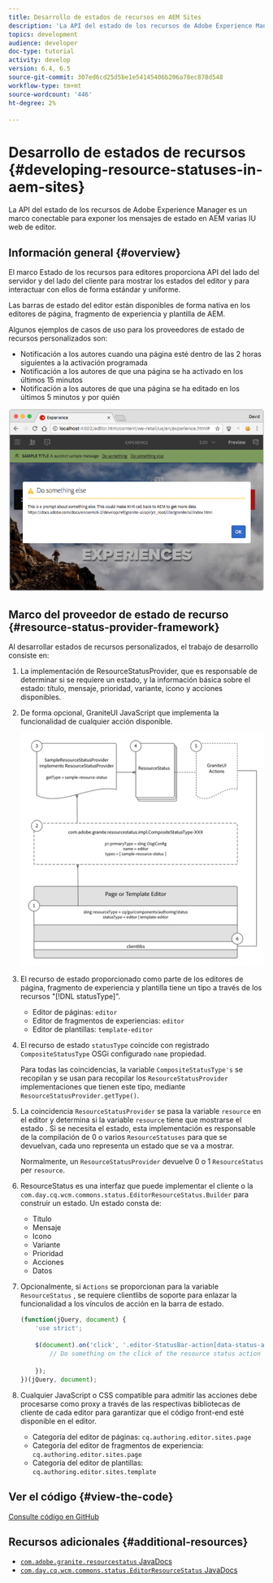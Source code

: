 ```yaml
---
title: Desarrollo de estados de recursos en AEM Sites
description: 'La API del estado de los recursos de Adobe Experience Manager es un marco conectable para exponer los mensajes de estado en AEM varias IU web de editor. '
topics: development
audience: developer
doc-type: tutorial
activity: develop
version: 6.4, 6.5
source-git-commit: 307ed6cd25d5be1e54145406b206a78ec878d548
workflow-type: tm+mt
source-wordcount: '446'
ht-degree: 2%

---
```



# Desarrollo de estados de recursos {#developing-resource-statuses-in-aem-sites}

La API del estado de los recursos de Adobe Experience Manager es un marco conectable para exponer los mensajes de estado en AEM varias IU web de editor.

## Información general {#overview}

El marco Estado de los recursos para editores proporciona API del lado del servidor y del lado del cliente para mostrar los estados del editor y para interactuar con ellos de forma estándar y uniforme.

Las barras de estado del editor están disponibles de forma nativa en los editores de página, fragmento de experiencia y plantilla de AEM.

Algunos ejemplos de casos de uso para los proveedores de estado de recursos personalizados son:

* Notificación a los autores cuando una página esté dentro de las 2 horas siguientes a la activación programada
* Notificación a los autores de que una página se ha activado en los últimos 15 minutos
* Notificación a los autores de que una página se ha editado en los últimos 5 minutos y por quién

![Descripción general del estado de los recursos del editor de AEM](assets/sample-editor-resource-status-screenshot.png)

## Marco del proveedor de estado de recurso {#resource-status-provider-framework}

Al desarrollar estados de recursos personalizados, el trabajo de desarrollo consiste en:

1. La implementación de ResourceStatusProvider, que es responsable de determinar si se requiere un estado, y la información básica sobre el estado: título, mensaje, prioridad, variante, icono y acciones disponibles.
2. De forma opcional, GraniteUI JavaScript que implementa la funcionalidad de cualquier acción disponible.

   ![arquitectura del estado de los recursos](assets/sample-editor-resource-status-application-architecture.png)

3. El recurso de estado proporcionado como parte de los editores de página, fragmento de experiencia y plantilla tiene un tipo a través de los recursos &quot;[!DNL statusType]&quot;.

   * Editor de páginas: `editor`
   * Editor de fragmentos de experiencias: `editor`
   * Editor de plantillas: `template-editor`

4. El recurso de estado `statusType` coincide con registrado `CompositeStatusType` OSGi configurado `name` propiedad.

   Para todas las coincidencias, la variable `CompositeStatusType's` se recopilan y se usan para recopilar los `ResourceStatusProvider` implementaciones que tienen este tipo, mediante `ResourceStatusProvider.getType()`.

5. La coincidencia `ResourceStatusProvider` se pasa la variable `resource` en el editor y determina si la variable `resource` tiene que mostrarse el estado . Si se necesita el estado, esta implementación es responsable de la compilación de 0 o varios `ResourceStatuses` para que se devuelvan, cada uno representa un estado que se va a mostrar.

   Normalmente, un `ResourceStatusProvider` devuelve 0 o 1 `ResourceStatus` per `resource`.

6. ResourceStatus es una interfaz que puede implementar el cliente o la `com.day.cq.wcm.commons.status.EditorResourceStatus.Builder` para construir un estado. Un estado consta de:

   * Título
   * Mensaje
   * Icono
   * Variante
   * Prioridad
   * Acciones
   * Datos

7. Opcionalmente, si `Actions` se proporcionan para la variable `ResourceStatus` , se requiere clientlibs de soporte para enlazar la funcionalidad a los vínculos de acción en la barra de estado.

   ```js
   (function(jQuery, document) {
       'use strict';
   
       $(document).on('click', '.editor-StatusBar-action[data-status-action-id="do-something"]', function () {
           // Do something on the click of the resource status action
   
       });
   })(jQuery, document);
   ```

8. Cualquier JavaScript o CSS compatible para admitir las acciones debe procesarse como proxy a través de las respectivas bibliotecas de cliente de cada editor para garantizar que el código front-end esté disponible en el editor.

   * Categoría del editor de páginas: `cq.authoring.editor.sites.page`
   * Categoría del editor de fragmentos de experiencia: `cq.authoring.editor.sites.page`
   * Categoría del editor de plantillas: `cq.authoring.editor.sites.template`

## Ver el código {#view-the-code}

[Consulte código en GitHub](https://github.com/Adobe-Consulting-Services/acs-aem-samples/tree/master/bundle/src/main/java/com/adobe/acs/samples/resourcestatus/impl/SampleEditorResourceStatusProvider.java)

## Recursos adicionales {#additional-resources}

* [`com.adobe.granite.resourcestatus` JavaDocs](https://helpx.adobe.com/experience-manager/6-5/sites/developing/using/reference-materials/javadoc/com/adobe/granite/resourcestatus/package-summary.html)
* [`com.day.cq.wcm.commons.status.EditorResourceStatus` JavaDocs](https://helpx.adobe.com/experience-manager/6-5/sites/developing/using/reference-materials/javadoc/com/day/cq/wcm/commons/status/EditorResourceStatus.html)
